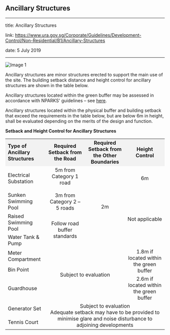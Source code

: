 ## Ancillary Structures
---
title: Ancillary Structures

link: https://www.ura.gov.sg/Corporate/Guidelines/Development-Control/Non-Residential/B1/Ancillary-Structures

date: 5 July 2019

---


![Image 1](https://www.ura.gov.sg/-/media/Corporate/Guidelines/Development-control/Industrial/B102_Setbacks_Ancillary_Structures_Substation.jpg?h=100%25&w=100%25)



Ancillary structures are minor structures erected to support the main use of the site. The building setback distance and height control for ancillary structures are shown in the table below.

Ancillary structures located within the green buffer may be assessed in accordance with NPARKS' guidelines – see [here](https://www.nparks.gov.sg/partner-us/development-plan-submission/guidelines-on-greenery-provision-and-tree-conservation-for-developments).

Ancillary structures located within the physical buffer and building setback that exceed the requirements in the table below, but are below 6m in height, shall be evaluated depending on the merits of the design and function.

**Setback and Height Control for Ancillary Structures**

<table><tbody><tr><td style="width: 25%; background-color: #f2f2f2;"><strong>Type of Ancillary Structures</strong></td><td style="width: 25%; text-align: center; background-color: #f2f2f2;"><strong>Required Setback from the Road</strong><br></td><td style="width: 25%; text-align: center; background-color: #f2f2f2;"><strong>Required Setback from the Other Boundaries</strong></td><td style="width: 25%; text-align: center; background-color: #f2f2f2;"><strong>Height Control</strong></td></tr><tr><td><p>Electrical Substation</p></td><td style="text-align: center;" rowspan="2">5m from Category 1 road<br><br>3m from Category 2 – 5 roads</td><td style="text-align: center;" rowspan="4">2m</td><td style="text-align: center;">6m</td></tr><tr><td>Sunken Swimming Pool</td><td style="text-align: center;" rowspan="3">Not applicable</td></tr><tr><td>Raised Swimming Pool</td><td style="text-align: center;" rowspan="2">Follow road buffer standards</td></tr><tr><td>Water Tank &amp; Pump</td></tr><tr><td>Meter Compartment</td><td style="text-align: center;" rowspan="3" colspan="2">Subject to evaluation</td><td style="text-align: center;" rowspan="2">1.8m if located within the green buffer</td></tr><tr><td>Bin Point</td></tr><tr><td>Guardhouse</td><td style="text-align: center;">2.6m if located within the green buffer</td></tr><tr><td>Generator Set</td><td style="text-align: center;" rowspan="2" colspan="3">Subject to evaluation<br>Adequate setback may have to be provided to minimise glare and noise disturbance to adjoining developments</td></tr><tr><td>Tennis Court</td></tr></tbody></table>

  



